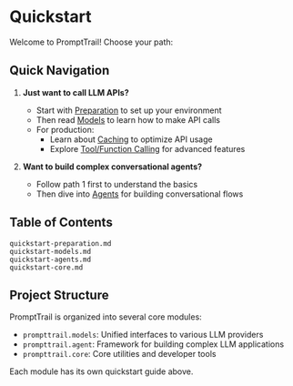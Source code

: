 # Quickstart

Welcome to PromptTrail! Choose your path:

## Quick Navigation

1. **Just want to call LLM APIs?**
   - Start with [Preparation](quickstart-preparation.md) to set up your environment
   - Then read [Models](quickstart-models.md) to learn how to make API calls
   - For production:
     - Learn about [Caching](quickstart-core.md#cache) to optimize API usage
     - Explore [Tool/Function Calling](quickstart-agents.md#tool-function-calling) for advanced features

2. **Want to build complex conversational agents?**
   - Follow path 1 first to understand the basics
   - Then dive into [Agents](quickstart-agents.md) for building conversational flows

## Table of Contents

```{toctree}
quickstart-preparation.md
quickstart-models.md
quickstart-agents.md
quickstart-core.md
```

## Project Structure

PromptTrail is organized into several core modules:

- `prompttrail.models`: Unified interfaces to various LLM providers
- `prompttrail.agent`: Framework for building complex LLM applications
- `prompttrail.core`: Core utilities and developer tools

Each module has its own quickstart guide above.